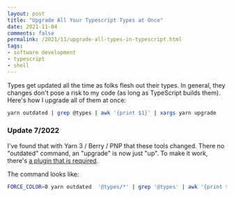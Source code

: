 ```yaml
---
layout: post
title: "Upgrade All Your Typescript Types at Once"
date: 2021-11-04
comments: false
permalink: /2021/11/upgrade-all-types-in-typescript.html
tags:
- software development
- typescript
- shell
---
```

Types get updated all the time as folks flesh out their types. In general, they changes don't pose a risk to my code (as long as TypeScript builds them). Here's how I upgrade all of them at once:

```sh
yarn outdated | grep @types | awk '{print $1}' | xargs yarn upgrade
```

### Update 7/2022

I've found that with Yarn 3 / Berry / PNP that these tools changed. There no "outdated"
command, an "upgrade" is now just "up". To make it work, 
there's [a plugin that is required](https://github.com/mskelton/yarn-plugin-outdated).

The command looks like:

```sh
FORCE_COLOR=0 yarn outdated  '@types/*' | grep '@types' | awk '{print $3}' | xargs yarn up
```

